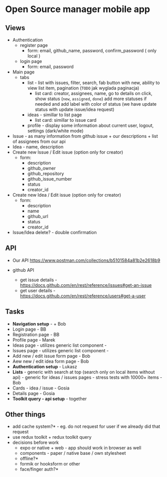# Open Source manager mobile app

## Views
- Authentication
  - register page
    - form: email, github_name, password, confirm_password ( only local )
  - login page
    - form: email, password
- Main page
  - tabs
    - list - list with issues, filter, search, fab button with new, ability to view list item, pagination (`TODO` jak wyglada paginacja)
      - list card: creator, assignees, name, go to details on click, show status (`new`, `assigned`, `done`) add more statuses if needed and add label with color of status (we have update status with update issue/idea request)
    - ideas - simillar to list page
      - list card: simillar to issue card
    - profile - display some information about current user, logout, settings (dark/white mode)
- Issue - as many information from github issue + our descriptions + list of assignees from our api
- Idea - name, description
- Create new Issue / Edit issue (option only for creator)
  - form:
    - description
    - github_owner
    - github_repository
    - github_issue_number
    - status
    - creator_id
- Create new Idea / Edit issue (option only for creator)
  - form:
    - description
    - name
    - github_url
    - status
    - creator_id
- Issue/Idea delete? - double confirmation

## API

- Our API https://www.postman.com/collections/b5101584a81b2e2618b9

- github API
  - get issue details - https://docs.github.com/en/rest/reference/issues#get-an-issue
  - get user details -  https://docs.github.com/en/rest/reference/users#get-a-user

## Tasks
- **Navigation setup** - + Bob
- Login page - BB
- Registration page - BB
- Profile page - Marek
- Ideas page - utilizes generic list component -
- Issues page - utilizes generic list component -
- Add new / edit issue form page - Bob
- Aew new / edit idea form page - Bob
- **Authentication setup** - Lukasz
- **Lists** - generic with search at top (search only on local items without api) - generic for ideas / issues pages - stress tests with 10000+ items - Bob
- Cards - idea / issue - Gosia
- Details page - Gosia
- **Toolkit query - api setup**  - together

## Other things
- add cache system?* - eg. do not request for user if we already did that request
- use redux toolkit + redux toolkit query
- decisions before work
  - expo or native + web - app should work in browser as well
  - components - paper / native base / own stylesheet
  - offline?*
  - formik or hooksform or other
  - face/finger auth?*
